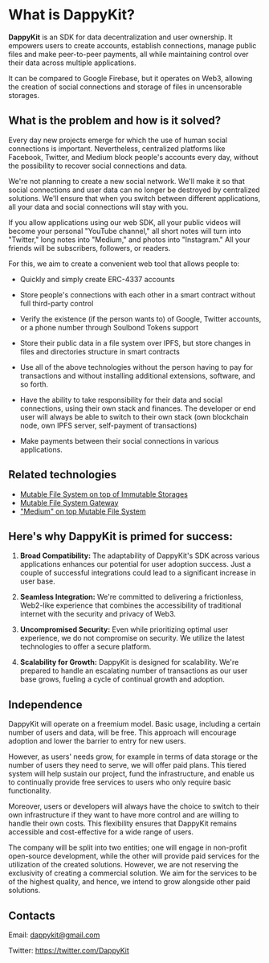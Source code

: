 # What is DappyKit?

**DappyKit** is an SDK for data decentralization and user ownership. It empowers users to create accounts, establish connections, manage public files and make peer-to-peer payments, all while maintaining control over their data across multiple applications.

It can be compared to Google Firebase, but it operates on Web3, allowing the creation of social connections and storage of files in uncensorable storages.

## What is the problem and how is it solved?

Every day new projects emerge for which the use of human social connections is important. Nevertheless, centralized platforms like Facebook, Twitter, and Medium block people's accounts every day, without the possibility to recover social connections and data.

We're not planning to create a new social network. We'll make it so that social connections and user data can no longer be destroyed by centralized solutions. We'll ensure that when you switch between different applications, all your data and social connections will stay with you.

If you allow applications using our web SDK, all your public videos will become your personal "YouTube channel," all short notes will turn into "Twitter," long notes into "Medium," and photos into "Instagram." All your friends will be subscribers, followers, or readers.

For this, we aim to create a convenient web tool that allows people to:

-   Quickly and simply create ERC-4337 accounts

-   Store people's connections with each other in a smart contract without full third-party control

-   Verify the existence (if the person wants to) of Google, Twitter accounts, or a phone number through Soulbond Tokens support

-   Store their public data in a file system over IPFS, but store changes in files and directories structure in smart contracts

-   Use all of the above technologies without the person having to pay for transactions and without installing additional extensions, software, and so forth.

-   Have the ability to take responsibility for their data and social connections, using their own stack and finances. The developer or end user will always be able to switch to their own stack (own blockchain node, own IPFS server, self-payment of transactions)

-   Make payments between their social connections in various applications.

## Related technologies
- [Mutable File System on top of Immutable Storages](https://github.com/FairJournal/file-system)
- [Mutable File System Gateway](https://github.com/FairJournal/backend)
- ["Medium" on top Mutable File System](https://github.com/FairJournal/frontend)

## Here's why DappyKit is primed for success:

1.  **Broad Compatibility:** The adaptability of DappyKit's SDK across various applications enhances our potential for user adoption success. Just a couple of successful integrations could lead to a significant increase in user base.

2.  **Seamless Integration:** We're committed to delivering a frictionless, Web2-like experience that combines the accessibility of traditional internet with the security and privacy of Web3.

3.  **Uncompromised Security:** Even while prioritizing optimal user experience, we do not compromise on security. We utilize the latest technologies to offer a secure platform.

4.  **Scalability for Growth:** DappyKit is designed for scalability. We're prepared to handle an escalating number of transactions as our user base grows, fueling a cycle of continual growth and adoption.

## Independence

DappyKit will operate on a freemium model. Basic usage, including a certain number of users and data, will be free. This approach will encourage adoption and lower the barrier to entry for new users.

However, as users' needs grow, for example in terms of data storage or the number of users they need to serve, we will offer paid plans. This tiered system will help sustain our project, fund the infrastructure, and enable us to continually provide free services to users who only require basic functionality.

Moreover, users or developers will always have the choice to switch to their own infrastructure if they want to have more control and are willing to handle their own costs. This flexibility ensures that DappyKit remains accessible and cost-effective for a wide range of users.

The company will be split into two entities; one will engage in non-profit open-source development, while the other will provide paid services for the utilization of the created solutions. However, we are not reserving the exclusivity of creating a commercial solution. We aim for the services to be of the highest quality, and hence, we intend to grow alongside other paid solutions.

## Contacts

Email: dappykit@gmail.com

Twitter: https://twitter.com/DappyKit
